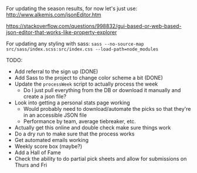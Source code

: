 For updating the season results, for now let's just use: http://www.alkemis.com/jsonEditor.htm

https://stackoverflow.com/questions/998832/gui-based-or-web-based-json-editor-that-works-like-property-explorer

For updating any styling with sass:
`sass --no-source-map src/sass/index.scss:src/index.css --load-path=node_modules`

TODO:
- Add referral to the sign up (DONE)
- Add Sass to the project to change color scheme a bit (DONE)
- Update the `processWeek` script to actually process the week
    - Do I just pull everything from the DB or download it manually and create a json file?
- Look into getting a personal stats page working
    - Would probably need to download/automate the picks so that they're in an accessible JSON file
    - Performance by team, average tiebreaker, etc.
- Actually get this online and double check make sure things work
- Do a dry run to make sure that the process works
- Get automated emails working
- Weekly score box (maybe?)
- Add a Hall of Fame
- Check the ability to do partial pick sheets and allow for submissions on Thurs and Fri